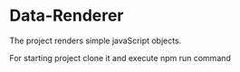 # Data-Renderer

The project renders simple javaScript objects.

For starting project clone it and execute npm run command
